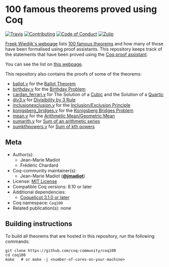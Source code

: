 # 100 famous theorems proved using Coq

[![Travis][travis-shield]][travis-link]
[![Contributing][contributing-shield]][contributing-link]
[![Code of Conduct][conduct-shield]][conduct-link]
[![Zulip][zulip-shield]][zulip-link]

[travis-shield]: https://travis-ci.com/coq-community/coq100.svg?branch=master
[travis-link]: https://travis-ci.com/coq-community/coq100/builds

[contributing-shield]: https://img.shields.io/badge/contributions-welcome-%23f7931e.svg
[contributing-link]: https://github.com/coq-community/manifesto/blob/master/CONTRIBUTING.md

[conduct-shield]: https://img.shields.io/badge/%E2%9D%A4-code%20of%20conduct-%23f15a24.svg
[conduct-link]: https://github.com/coq-community/manifesto/blob/master/CODE_OF_CONDUCT.md

[zulip-shield]: https://img.shields.io/badge/chat-on%20zulip-%23c1272d.svg
[zulip-link]: https://coq.zulipchat.com/#narrow/stream/237663-coq-community-devs.20.26.20users



[Freek Wiedijk's webpage](http://www.cs.ru.nl/~freek/100/) lists
[100 famous theorems](http://pirate.shu.edu/~kahlnath/Top100.html)
and how many of those have been formalised using proof assistants.
This repository keeps track of the statements that have been proved
using the [Coq proof assistant](https://coq.inria.fr/).

You can see the list on [this webpage](https://madiot.fr/coq100).

This repository also contains the proofs of some of the theorems:
- [ballot.v](ballot.v) for the [Ballot Theorem](https://en.wikipedia.org/wiki/Bertrand%27s_ballot_theorem)
- [birthday.v](birthday.v) for the [Birthday Problem](https://en.wikipedia.org/wiki/Birthday_problem)
- [cardan_ferrari.v](cardan_ferrari.v) for The Solution of a [Cubic](https://en.wikipedia.org/wiki/Cubic_equation) and the Solution of a [Quartic](https://en.wikipedia.org/wiki/Quartic_equation)
- [div3.v](div3.v) for [Divisibility by 3 Rule](https://en.wikipedia.org/wiki/Divisibility_rule#Divisibility_by_3_or_9)
- [inclusionexclusion.v](inclusionexclusion.v) for the [Inclusion/Exclusion Principle](https://en.wikipedia.org/wiki/Inclusion%E2%80%93exclusion_principle#Statement)
- [konigsberg_bridges.v](konigsberg_bridges.v) for the [Konigsberg Bridges Problem](https://en.wikipedia.org/wiki/Seven_Bridges_of_K%C3%B6nigsberg)
- [mean.v](mean.v) for the [Arithmetic Mean/Geometric Mean](https://en.wikipedia.org/wiki/Inequality_of_arithmetic_and_geometric_means#The_inequality)
- [sumarith.v](sumarith.v) for [Sum of an arithmetic series](https://en.wikipedia.org/wiki/Arithmetic_progression#Sum)
- [sumkthpowers.v](sumkthpowers.v) for [Sum of kth powers](https://en.wikipedia.org/wiki/Bernoulli_polynomials#Sums_of_pth_powers)

## Meta

- Author(s):
  - Jean-Marie Madiot
  - Frédéric Chardard
- Coq-community maintainer(s):
  - Jean-Marie Madiot ([**@jmadiot**](https://github.com/jmadiot))
- License: [MIT License](LICENSE)
- Compatible Coq versions: 8.10 or later
- Additional dependencies:
  - [Coquelicot 3.1.0 or later](http://coquelicot.saclay.inria.fr)
- Coq namespace: `Coq100`
- Related publication(s): none

## Building instructions

To build all theorems that are hosted in this repository,
run the following commands:

``` shell
git clone https://github.com/coq-community/coq100
cd coq100
make   # or make -j <number-of-cores-on-your-machine>
```


